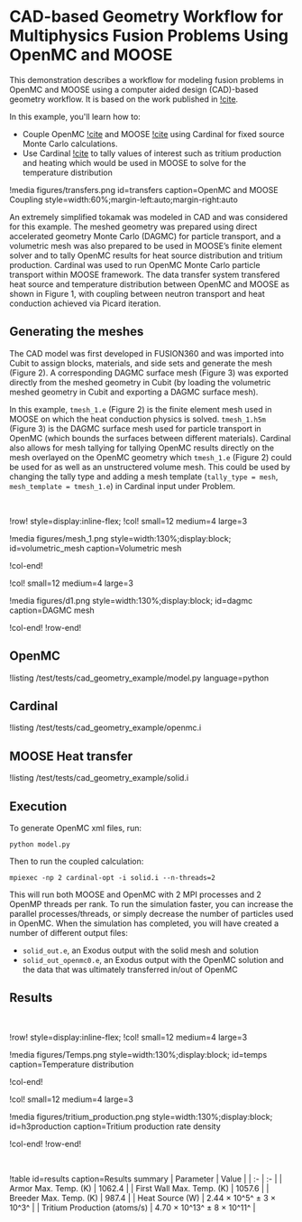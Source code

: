 # CAD-based Geometry Workflow for Multiphysics Fusion Problems Using OpenMC and MOOSE

This demonstration describes a workflow for modeling fusion problems in OpenMC and MOOSE using a computer aided design (CAD)-based geometry workflow.
It is based on the work published in [!cite](Eltawila2024PBNC). 

In this example, you'll learn how to:

- Couple OpenMC [!cite](openmc) and MOOSE [!cite](giudicelli2024moose) using Cardinal for fixed source Monte Carlo calculations.
- Use Cardinal [!cite](novak2022_cardinal) to tally values of interest such as tritium production and heating which would be used in MOOSE to solve for the temperature distribution

!media figures/transfers.png
  id=transfers
  caption=OpenMC and MOOSE Coupling
  style=width:60%;margin-left:auto;margin-right:auto

An extremely simplified tokamak was modeled in CAD and was considered for this example. The meshed geometry was prepared using direct accelerated geometry Monte Carlo (DAGMC) for particle transport, and a volumetric mesh was also prepared to be used in MOOSE’s finite element solver and to tally OpenMC results for heat source distribution and tritium production. Cardinal was used to run OpenMC Monte Carlo particle transport within MOOSE framework. The data transfer system transfered heat source and temperature distribution between OpenMC and MOOSE as shown in Figure 1, with coupling between neutron transport and heat conduction achieved via Picard iteration.

## Generating the meshes

The CAD model was first developed in FUSION360 and was imported into Cubit to assign blocks, materials, and side sets and generate the mesh (Figure 2). A corresponding DAGMC surface mesh (Figure 3) was exported directly from the meshed geometry in Cubit (by loading the volumetric meshed geometry in Cubit and exporting a DAGMC surface mesh).

In this example, `tmesh_1.e` (Figure 2) is the finite element mesh used in MOOSE on which the heat conduction physics is solved. `tmesh_1.h5m` (Figure 3) is the DAGMC surface mesh used for particle transport in OpenMC (which bounds the surfaces between different materials). Cardinal also allows for mesh tallying for tallying OpenMC results directly on the mesh overlayed on the OpenMC geometry  which `tmesh_1.e` (Figure 2) could be used for as well as an unstructered volume mesh. This could be used by changing the tally type and adding a mesh template (`tally_type = mesh`, `mesh_template = tmesh_1.e`) in Cardinal input under Problem.

&nbsp;

!row! style=display:inline-flex;
!col! small=12 medium=4 large=3

!media figures/mesh_1.png style=width:130%;display:block;
  id=volumetric_mesh caption=Volumetric mesh

!col-end!

!col! small=12 medium=4 large=3

!media figures/d1.png style=width:130%;display:block;
  id=dagmc caption=DAGMC mesh

!col-end!
!row-end!

## OpenMC

!listing /test/tests/cad_geometry_example/model.py language=python

## Cardinal

!listing /test/tests/cad_geometry_example/openmc.i

## MOOSE Heat transfer

!listing /test/tests/cad_geometry_example/solid.i

## Execution

To generate OpenMC xml files, run:

```
python model.py
```

Then to run the coupled calculation:

```
mpiexec -np 2 cardinal-opt -i solid.i --n-threads=2
```

This will run both MOOSE and OpenMC with 2 MPI processes and 2 OpenMP threads per rank. To run the simulation faster, you can increase the parallel processes/threads, or simply decrease the number of particles used in OpenMC. When the simulation has completed, you will have created a number of different output files:

- `solid_out.e`, an Exodus output with the solid mesh and solution 
- `solid_out_openmc0.e`, an Exodus output with the OpenMC solution and the data that was ultimately transferred in/out of OpenMC

## Results
  
&nbsp;

!row! style=display:inline-flex;
!col! small=12 medium=4 large=3

!media figures/Temps.png style=width:130%;display:block;
  id=temps caption=Temperature distribution

!col-end!

!col! small=12 medium=4 large=3

!media figures/tritium_production.png style=width:130%;display:block;
  id=h3production caption=Tritium production rate density

!col-end!
!row-end!

&nbsp;

!table id=results caption=Results summary
| Parameter | Value |
| :- | :- |
| Armor Max. Temp. (K)         | 1062.4                   |
| First Wall Max. Temp. (K)    | 1057.6                   |
| Breeder Max. Temp. (K)       | 987.4                    |
| Heat Source (W)              | 2.44 × 10^5^ ± 3 × 10^3^   |
| Tritium Production (atoms/s) | 4.70 × 10^13^ ± 8 × 10^11^ |

&nbsp;